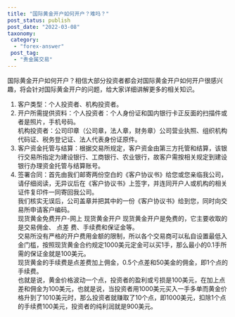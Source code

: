 ```yaml
---
title: "国际黄金开户如何开户？难吗？"
post_status: publish
post_date: "2022-03-08"
taxonomy:
 category: 
  - "forex-answer"
 post_tag: 
  - "贵金属交易"
---
```


国际黄金开户如何开户？相信大部分投资者都会对国际黄金开户如何开户很感兴趣，将会针对国际黄金开户的问题，给大家详细讲解更多的相关知识。  
1. 客户类型：个人投资者、机构投资者。  
2. 开户所需提供资料：个人投资者：个人身份证和国内银行卡正反面的扫描件或者是照片，手机号码。  
机构投资者：公司印章（公司章，法人章，财务章）公司营业执照、组织机构代码证、税务登记证、法人代表身份证原件。  
3. 客户资金托管与结算：根据交易所规定，客户资金由第三方托管和结算，该银行交易所指定为建设银行、工商银行、农业银行，故客户需按相关规定到建设银行办理资金托管与结算账号。  
4. 签署合同：首先由我们邮寄两份空白的《客户协议书》给您或您亲临我公司，请仔细阅读，无异议后在《客户协议书》上签字，并连同开户人或机构的相关证件复印件一同寄回我公司。  
我们核实无误后，公司盖章并把其中的一份《客户协议书》给到您，同时向交易所申请客户编码。  
现货黄金免费开户-网上 现货黄金开户 现货黄金开户是免费的，它主要收取的是交易佣金、 点差 费、手续费和保证金等。  
交易所没有严格的开户费用金额的限制，所以各个交易商可以私自设置最低入金门槛，按照现货黄金合约规定1000美元定金可以买1手，那么最小的0.1手所需的保证金就是100美元。  
现货黄金的手续费是点差费加上佣金，0.5个点差和50美金的佣金，即1个点的手续费。  
也就是说，黄金价格波动一个点，投资者的盈利或亏损是100美元，在加上点差和佣金为100美元，也就是说，当投资者用1000美元买入一手多单而黄金价格升到了1010美元时，那么投资者就赚取了10个点，即1000美元，扣除1个点的手续费100美元，投资者的纯利润就是900美元。
